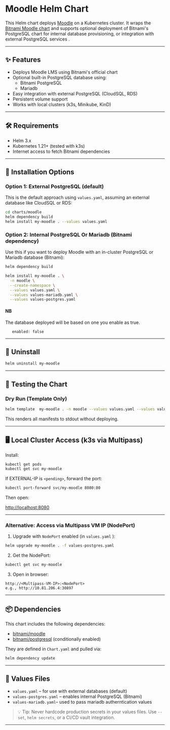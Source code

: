 
# Moodle Helm Chart

This Helm chart deploys [Moodle](https://moodle.org/) on a Kubernetes cluster. It wraps the [Bitnami Moodle chart](https://github.com/bitnami/charts/tree/main/bitnami/moodle) and supports optional deployment of Bitnami's PostgreSQL chart for internal database provisioning, or integration with external PostgreSQL services .

---

## ✨ Features

* Deploys Moodle LMS using Bitnami's official chart
* Optional built-in PostgreSQL database using:
  - Bitnami PostgreSQL
  - Mariadb
* Easy integration with external PostgreSQL (CloudSQL, RDS)
* Persistent volume support
* Works with local clusters (k3s, Minikube, KinD)

---

## 🛠️ Requirements

* Helm 3.x
* Kubernetes 1.21+ (tested with k3s)
* Internet access to fetch Bitnami dependencies

---

## 🔧 Installation Options

### Option 1: External PostgreSQL (default)

This is the default approach using `values.yaml`, assuming an external database like CloudSQL or RDS:

```bash
cd charts/moodle
helm dependency build
helm install my-moodle . --values values.yaml
```

### Option 2: Internal PostgreSQL Or Mariadb (Bitnami dependency)

Use this if you want to deploy Moodle with an in-cluster PostgreSQL or Mariadb database (Bitnami):

```bash
helm dependency build

helm install my-moodle . \
  -n moodle \
  --create-namespace \
  --values values.yaml \
  --values values-mariadb.yaml \
  --values values-postgres.yaml

```

#### NB
The database deployed will be based on one you enable as true.

``` postgresql/mariadb: 
   enabled: false
```  
---

## 🔁 Uninstall

```bash
helm uninstall my-moodle
```

---

## 🧪 Testing the Chart

### Dry Run (Template Only)

```bash
helm template  my-moodle . -n moodle --values values.yaml --values values-mariadb.yaml --values values-postgres.yaml
```

This renders all manifests to stdout without deploying.


---

## 🖥️ Local Cluster Access (k3s via Multipass)

Install:

```bash
kubectl get pods
kubectl get svc my-moodle
```

If EXTERNAL-IP is `<pending>`, forward the port:

```bash
kubectl port-forward svc/my-moodle 8080:80
```

Then open:

[http://localhost:8080](http://localhost:8080)

---

### Alternative: Access via Multipass VM IP (NodePort)

1. Upgrade with `NodePort` enabled (in `values.yaml` ):

```bash
helm upgrade my-moodle . -f values-postgres.yaml
```

2. Get the NodePort:

```bash
kubectl get svc my-moodle
```

3. Open in browser:

```
http://<Multipass-VM-IP>:<NodePort>
e.g., http://10.81.206.4:30897
```

---

## 📦 Dependencies

This chart includes the following dependencies:

* [bitnami/moodle](https://artifacthub.io/packages/helm/bitnami/moodle)
* [bitnami/postgresql](https://artifacthub.io/packages/helm/bitnami/postgresql) (conditionally enabled)


They are defined in `Chart.yaml` and pulled via:

```bash
helm dependency update
```

---

## 🧾 Values Files

* `values.yaml` – for use with external databases (default)
* `values-postgres.yaml` – enables internal PostgreSQL (Bitnami)
* `values-mariadb.yaml`– used to pass mariadb autherntication values  

> 💡 Tip: Never hardcode production secrets in your values files. Use `--set`, `helm secrets`, or a CI/CD vault integration.

---
